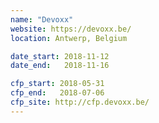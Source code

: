 ```yaml
---
name: "Devoxx"
website: https://devoxx.be/
location: Antwerp, Belgium

date_start: 2018-11-12
date_end:   2018-11-16

cfp_start: 2018-05-31
cfp_end:   2018-07-06
cfp_site: http://cfp.devoxx.be/
---
```

